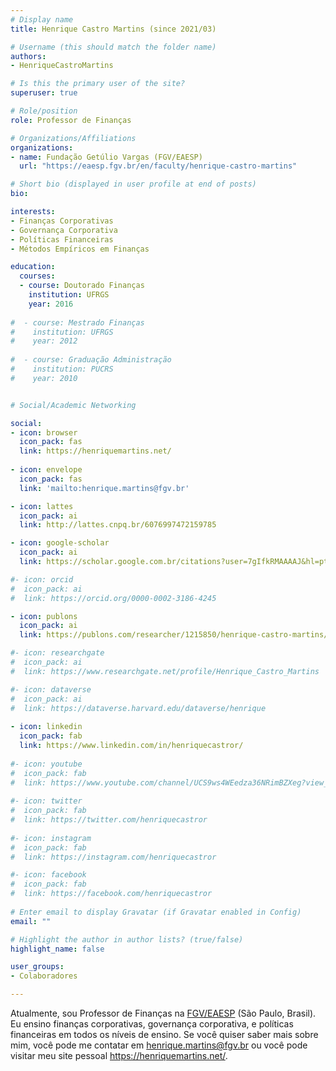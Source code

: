 ```yaml
---
# Display name
title: Henrique Castro Martins (since 2021/03)

# Username (this should match the folder name)
authors:
- HenriqueCastroMartins

# Is this the primary user of the site?
superuser: true

# Role/position
role: Professor de Finanças

# Organizations/Affiliations
organizations:
- name: Fundação Getúlio Vargas (FGV/EAESP)
  url: "https://eaesp.fgv.br/en/faculty/henrique-castro-martins"

# Short bio (displayed in user profile at end of posts)
bio:

interests:
- Finanças Corporativas
- Governança Corporativa
- Políticas Financeiras
- Métodos Empíricos em Finanças

education:
  courses:
  - course: Doutorado Finanças
    institution: UFRGS
    year: 2016
    
#  - course: Mestrado Finanças
#    institution: UFRGS
#    year: 2012
    
#  - course: Graduação Administração
#    institution: PUCRS
#    year: 2010


# Social/Academic Networking

social:
- icon: browser
  icon_pack: fas
  link: https://henriquemartins.net/
  
- icon: envelope
  icon_pack: fas
  link: 'mailto:henrique.martins@fgv.br'

- icon: lattes
  icon_pack: ai
  link: http://lattes.cnpq.br/6076997472159785

- icon: google-scholar
  icon_pack: ai
  link: https://scholar.google.com.br/citations?user=7gIfkRMAAAAJ&hl=pt-BR&oi=ao

#- icon: orcid
#  icon_pack: ai
#  link: https://orcid.org/0000-0002-3186-4245

- icon: publons
  icon_pack: ai
  link: https://publons.com/researcher/1215850/henrique-castro-martins/

#- icon: researchgate
#  icon_pack: ai
#  link: https://www.researchgate.net/profile/Henrique_Castro_Martins

#- icon: dataverse
#  icon_pack: ai
#  link: https://dataverse.harvard.edu/dataverse/henrique
  
- icon: linkedin
  icon_pack: fab
  link: https://www.linkedin.com/in/henriquecastror/
  
#- icon: youtube
#  icon_pack: fab
#  link: https://www.youtube.com/channel/UCS9ws4WEedza36NRimBZXeg?view_as=subscriber
  
#- icon: twitter
#  icon_pack: fab
#  link: https://twitter.com/henriquecastror
  
#- icon: instagram
#  icon_pack: fab
#  link: https://instagram.com/henriquecastror

#- icon: facebook
#  icon_pack: fab
#  link: https://facebook.com/henriquecastror
  
# Enter email to display Gravatar (if Gravatar enabled in Config)
email: ""

# Highlight the author in author lists? (true/false)
highlight_name: false

user_groups:
- Colaboradores

---
```


Atualmente, sou Professor de Finanças na [FGV/EAESP](https://eaesp.fgv.br) (São Paulo, Brasil). Eu ensino finanças corporativas, governança corporativa, e políticas financeiras em todos os níveis de ensino. Se você quiser saber mais sobre mim, você pode me contatar em henrique.martins@fgv.br ou você pode visitar meu site pessoal https://henriquemartins.net/.

